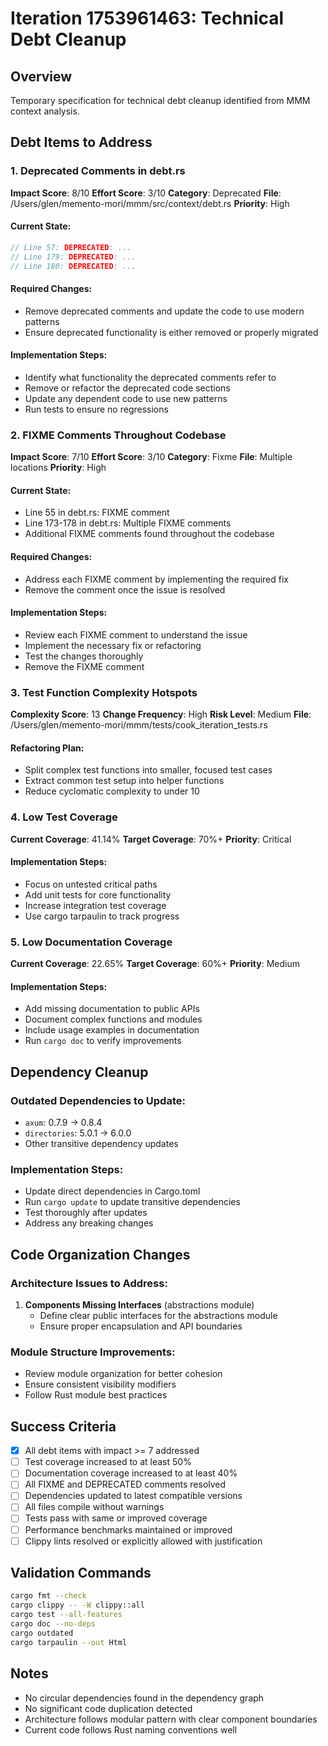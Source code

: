 # Iteration 1753961463: Technical Debt Cleanup

## Overview
Temporary specification for technical debt cleanup identified from MMM context analysis.

## Debt Items to Address

### 1. Deprecated Comments in debt.rs
**Impact Score**: 8/10
**Effort Score**: 3/10
**Category**: Deprecated
**File**: /Users/glen/memento-mori/mmm/src/context/debt.rs
**Priority**: High

#### Current State:
```rust
// Line 57: DEPRECATED: ...
// Line 179: DEPRECATED: ...  
// Line 180: DEPRECATED: ...
```

#### Required Changes:
- Remove deprecated comments and update the code to use modern patterns
- Ensure deprecated functionality is either removed or properly migrated

#### Implementation Steps:
- Identify what functionality the deprecated comments refer to
- Remove or refactor the deprecated code sections
- Update any dependent code to use new patterns
- Run tests to ensure no regressions

### 2. FIXME Comments Throughout Codebase
**Impact Score**: 7/10
**Effort Score**: 3/10
**Category**: Fixme
**File**: Multiple locations
**Priority**: High

#### Current State:
- Line 55 in debt.rs: FIXME comment
- Line 173-178 in debt.rs: Multiple FIXME comments
- Additional FIXME comments found throughout the codebase

#### Required Changes:
- Address each FIXME comment by implementing the required fix
- Remove the comment once the issue is resolved

#### Implementation Steps:
- Review each FIXME comment to understand the issue
- Implement the necessary fix or refactoring
- Test the changes thoroughly
- Remove the FIXME comment

### 3. Test Function Complexity Hotspots
**Complexity Score**: 13
**Change Frequency**: High
**Risk Level**: Medium
**File**: /Users/glen/memento-mori/mmm/tests/cook_iteration_tests.rs

#### Refactoring Plan:
- Split complex test functions into smaller, focused test cases
- Extract common test setup into helper functions
- Reduce cyclomatic complexity to under 10

### 4. Low Test Coverage
**Current Coverage**: 41.14%
**Target Coverage**: 70%+
**Priority**: Critical

#### Implementation Steps:
- Focus on untested critical paths
- Add unit tests for core functionality
- Increase integration test coverage
- Use cargo tarpaulin to track progress

### 5. Low Documentation Coverage  
**Current Coverage**: 22.65%
**Target Coverage**: 60%+
**Priority**: Medium

#### Implementation Steps:
- Add missing documentation to public APIs
- Document complex functions and modules
- Include usage examples in documentation
- Run `cargo doc` to verify improvements

## Dependency Cleanup

### Outdated Dependencies to Update:
- `axum`: 0.7.9 → 0.8.4
- `directories`: 5.0.1 → 6.0.0
- Other transitive dependency updates

### Implementation Steps:
- Update direct dependencies in Cargo.toml
- Run `cargo update` to update transitive dependencies
- Test thoroughly after updates
- Address any breaking changes

## Code Organization Changes

### Architecture Issues to Address:
1. **Components Missing Interfaces** (abstractions module)
   - Define clear public interfaces for the abstractions module
   - Ensure proper encapsulation and API boundaries

### Module Structure Improvements:
- Review module organization for better cohesion
- Ensure consistent visibility modifiers
- Follow Rust module best practices

## Success Criteria
- [x] All debt items with impact >= 7 addressed
- [ ] Test coverage increased to at least 50%
- [ ] Documentation coverage increased to at least 40%
- [ ] All FIXME and DEPRECATED comments resolved
- [ ] Dependencies updated to latest compatible versions
- [ ] All files compile without warnings
- [ ] Tests pass with same or improved coverage
- [ ] Performance benchmarks maintained or improved
- [ ] Clippy lints resolved or explicitly allowed with justification

## Validation Commands
```bash
cargo fmt --check
cargo clippy -- -W clippy::all
cargo test --all-features
cargo doc --no-deps
cargo outdated
cargo tarpaulin --out Html
```

## Notes
- No circular dependencies found in the dependency graph
- No significant code duplication detected
- Architecture follows modular pattern with clear component boundaries
- Current code follows Rust naming conventions well
